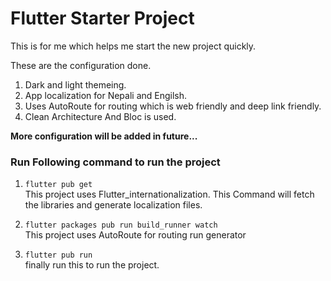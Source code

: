 # Flutter Starter Project 
This is for me which helps me start the new project quickly. 

These are the configuration done.

1. Dark and light themeing.
2. App localization for Nepali and Engilsh.
3. Uses AutoRoute for routing which is web friendly and deep link friendly.
4. Clean Architecture And Bloc is used.

<b>More configuration will be added in future...</b>

### Run Following command to run the project

1. `flutter pub get` \
This project uses Flutter_internationalization. This Command will fetch the libraries and generate localization files. 


2. `flutter packages pub run build_runner watch` \
This project uses AutoRoute for routing
run generator 

3. `flutter pub run` \
finally run this to run the project.